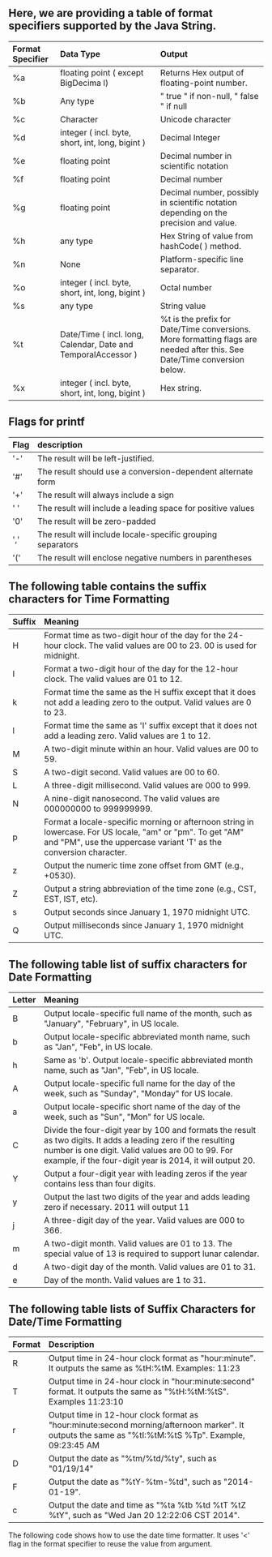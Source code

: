 ## Here, we are providing a table of format specifiers supported by the Java String.

|Format Specifier|Data Type|Output|
|:-------|:------------|:---------|
|%a	   | floating point ( except BigDecima l)	|Returns Hex output of floating-point number.|
|%b	   | Any type	|" true " if non-null, " false " if null|
|%c	   | Character	|Unicode character|
|%d	   | integer ( incl. byte, short, int, long, bigint )	|Decimal Integer|
|%e	   | floating point | Decimal number in scientific notation|
|%f	   | floating point | Decimal number|
|%g	   | floating point | Decimal number, possibly in scientific notation depending on the precision and value.|
|%h	   | any type	|Hex String of value from hashCode( ) method.|
|%n	   | None	|Platform-specific line separator.|
|%o	   | integer ( incl. byte, short, int, long, bigint )	|Octal number|
|%s	   | any type	|String value|
|%t	   | Date/Time ( incl. long, Calendar, Date and TemporalAccessor )|	%t is the prefix for Date/Time conversions. More formatting flags are needed after this. See Date/Time conversion below.|
|%x	   | integer ( incl. byte, short, int, long, bigint )|	Hex string.|



## Flags for printf

|Flag|description|
|:-------|:-------|
|'-'	| The result will be left-justified.|
|'#'	| The result should use a conversion-dependent alternate form|
|'+'	| The result will always include a sign|
|'  '   | The result will include a leading space for positive values|
|'0'	| The result will be zero-padded|
|','	| The result will include locale-specific grouping separators|
|'('	| The result will enclose negative numbers in parentheses|


## The following table contains the suffix characters for Time Formatting



| Suffix	 | Meaning                                                                                                                                                                          |
|:--------|:---------------------------------------------------------------------------------------------------------------------------------------------------------------------------------|
| H	      | Format time as two-digit hour of the day for the 24-hour clock. The valid values are 00 to 23. 00 is used for midnight.                                                          |
| I	      | Format a two-digit hour of the day for the 12-hour clock. The valid values are 01 to 12.                                                                                         |
| k	      | Format time the same as the H suffix except that it does not add a leading zero to the output. Valid values are 0 to 23.                                                         |
| l	      | Format time the same as 'I' suffix except that it does not add a leading zero. Valid values are 1 to 12.                                                                         |
| M	      | A two-digit minute within an hour. Valid values are 00 to 59.                                                                                                                    |
| S	      | A two-digit second. Valid values are 00 to 60.                                                                                                                                   |
| L	      | A three-digit millisecond. Valid values are 000 to 999.                                                                                                                          |
| N	      | A nine-digit nanosecond. The valid values are 000000000 to 999999999.                                                                                                            |
| p	      | Format a locale-specific morning or afternoon string in lowercase. For US locale, "am" or "pm". To get "AM" and "PM", use the uppercase variant 'T' as the conversion character. |
| z	      | Output the numeric time zone offset from GMT (e.g., +0530).                                                                                                                      |
| Z	      | Output a string abbreviation of the time zone (e.g., CST, EST, IST, etc).                                                                                                        |
| s	      | Output seconds since January 1, 1970 midnight UTC.                                                                                                                               |
| Q	      | Output milliseconds since January 1, 1970 midnight UTC.                                                                                                                          |

## The following table list of suffix characters for Date Formatting

|Letter	| Meaning                                                                                                                                                                                                                         |
|:---------|:--------------------------------------------------------------------------------------------------------------------------------------------------------------------------------------------------------------------------------|
|B	    | Output locale-specific full name of the month, such as "January", "February", in US locale.                                                                                                                                     |
|b	    | Output locale-specific abbreviated month name, such as "Jan", "Feb", in US locale.                                                                                                                                              |
|h	    | Same as 'b'. Output locale-specific abbreviated month name, such as "Jan", "Feb", in US locale.                                                                                                                                 |
|A	    | Output locale-specific full name for the day of the week, such as "Sunday", "Monday" for US locale.                                                                                                                             |
|a	    | Output locale-specific short name of the day of the week, such as "Sun", "Mon" for US locale.                                                                                                                                   |
|C	    | Divide the four-digit year by 100 and formats the result as two digits. It adds a leading zero if the resulting number is one digit. Valid values are 00 to 99. For example, if the four-digit year is 2014, it will output 20. |
|Y	    | Output a four-digit year with leading zeros if the year contains less than four digits.                                                                                                                                         |
|y	    | Output the last two digits of the year and adds leading zero if necessary. 2011 will output 11                                                                                                                                  |
|j	    | A three-digit day of the year. Valid values are 000 to 366.                                                                                                                                                                     |
|m	    | A two-digit month. Valid values are 01 to 13. The special value of 13 is required to support lunar calendar.                                                                                                                    |
|d	    | A two-digit day of the month. Valid values are 01 to 31.                                                                                                                                                                        |
|e	    | Day of the month. Valid values are 1 to 31.                                                                                                                                                                                     |

## The following table lists of Suffix Characters for Date/Time Formatting

|Format	| Description|
|:---------|:--------------------------------------------------------------------------------------------------------------------------------------------------------------------------------------------------------------------------------|
|R	    | Output time in 24-hour clock format as "hour:minute". It outputs the same as %tH:%tM. Examples: 11:23|
|T	    | Output time in 24-hour clock in "hour:minute:second" format. It outputs the same as "%tH:%tM:%tS". Examples 11:23:10|
|r	    | Output time in 12-hour clock format as "hour:minute:second morning/afternoon marker". It outputs the same as "%tI:%tM:%tS %Tp". Example, 09:23:45 AM|
|D	    | Output the date as "%tm/%td/%ty", such as "01/19/14"|
|F	    | Output the date as "%tY-%tm-%td", such as "2014-01-19".|
|c	    | Output the date and time as "%ta %tb %td %tT %tZ %tY", such as "Wed Jan 20 12:22:06 CST 2014".|


The following code shows how to use the date time formatter. It uses '<' flag in the format specifier to reuse the value from argument.

